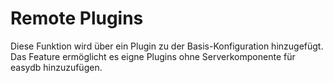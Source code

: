 # Remote Plugins

Diese Funktion wird über ein Plugin zu der Basis-Konfiguration hinzugefügt. Das Feature ermöglicht es eigne Plugins ohne Serverkomponente für easydb hinzuzufügen.